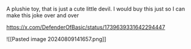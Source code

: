 ---
---

A plushie toy, that is just a cute little devil. I would buy this just so I can make this joke over and over

https://x.com/DefenderOfBasic/status/1739639331642294447

![[Pasted image 20240809141657.png]]